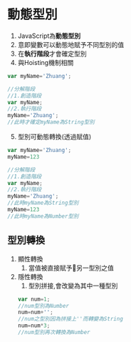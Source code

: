 # 動態型別
1. JavaScript為**動態型別**
2. 意即變數可以動態地賦予不同型別的值
3. 在**執行階段**才會確定型別
4. 與Hoisting機制相關
```js
var myName='Zhuang';

//分解階段
//1.創造階段
var myName;
//2.執行階段
myName='Zhuang';
//此時才確定myName為String型別
```
5. 型別可動態轉換(透過賦值)
```js
var myName='Zhuang';
myName=123

//分解階段
//1.創造階段
var myName;
//2.執行階段
myName='Zhuang';
//此時myName為String型別
myName=123
//此時myName為Number型別
```
## 型別轉換
1. 顯性轉換
   1. 當值被直接賦予另一型別之值
2. 隱性轉換
   1. 型別拼接,會改變為其中一種型別
   ```js
   var num=1;
   //num型別為Number
   num=num+'';
   //num之型別因為拼接上''而轉變為String
   num=num*3;
   //num型別再次轉換為Number
   ```
